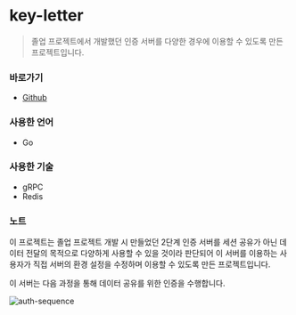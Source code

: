 # key-letter

> 졸업 프로젝트에서 개발했던 인증 서버를 다양한 경우에 이용할 수 있도록 만든 프로젝트입니다.

### 바로가기

- [Github](https://github.com/namhyun-gu/key-letter)

### 사용한 언어

- Go

### 사용한 기술

- gRPC
- Redis

### 노트

이 프로젝트는 졸업 프로젝트 개발 시 만들었던 2단계 인증 서버를 세션 공유가 아닌 데이터 전달의 목적으로 다양하게 사용할 수 있을 것이라 판단되어
이 서버를 이용하는 사용자가 직접 서버의 환경 설정을 수정하며 이용할 수 있도록 만든 프로젝트입니다.

이 서버는 다음 과정을 통해 데이터 공유를 위한 인증을 수행합니다.

![auth-sequence](https://camo.githubusercontent.com/356b7e1346e51766ad97c9b93ed92ec5c4b8bf93/687474703a2f2f7777772e706c616e74756d6c2e636f6d2f706c616e74756d6c2f706e672f4e4f76313369385734344e746445385647325f306d6a484c545169646d46424c66674b653332517a6c513165636b7563432d5f7a2d4b714b346f49764b487279624571455075504e746e34774a7646356d35644c4c4a754d486746626e36323477426f625158454e6569513970783867415978703572663778454530317546683152362d574e5a53596858674b656c79513336497559426c7972785a55434b7a516e4b4a7369715f4d334c7649367679306d3030)

